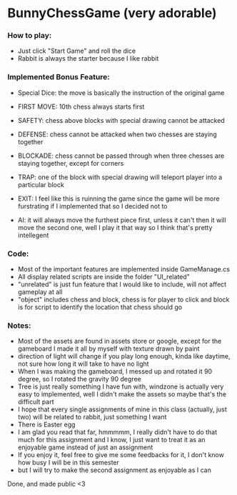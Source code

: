 # BunnyChessGame (very adorable)

### How to play:
- Just click "Start Game" and roll the dice
- Rabbit is always the starter because I like rabbit

### Implemented Bonus Feature:
- Special Dice: the move is basically the instruction of the original game

- FIRST MOVE: 10th chess always starts first
- SAFETY: chess above blocks with special drawing cannot be attacked
- DEFENSE: chess cannot be attacked when two chesses are staying together
- BLOCKADE: chess cannot be passed through when three chesses are staying together, except for corners
- TRAP: one of the block with special drawing will teleport player into a particular block
- EXIT: I feel like this is ruinning the game since the game will be more furstrating if I implemented that so I decided not to
- AI: it will always move the furthest piece first, unless it can't then it will move the second one, well I play it that way so I think that's pretty intellegent

### Code:
- Most of the important features are implemented inside GameManage.cs
- All display related scripts are inside the folder "UI_related"
- "unrelated" is just fun feature that I would like to include, will not affect gameplay at all
- "object" includes chess and block, chess is for player to click and block is for script to identify the location that chess should go

### Notes:
- Most of the assets are found in assets store or google, except for the gameboard I made it all by myself with texture drawn by paint
- direction of light will change if you play long enough, kinda like daytime, not sure how long it will take to have no light
- When I was making the gameboard, I messed up and rotated it 90 degree, so I rotated the gravity 90 degree
- Tree is just really something I have fun with, windzone is actually very easy to implemented, well I didn't make the assets so maybe that's the difficult part
- I hope that every single assignments of mine in this class (actually, just two) will be related to rabbit, just something I want
- There is Easter egg
- I am glad you read that far, hmmmmm, I really didn't have to do that much for this assignment and I know, I just want to treat it as an enjoyable game instead of just an assignment
- If you enjoy it, feel free to give me some feedbacks for it, I don't know how busy I will be in this semester
- but I will try to make the second assignment as enjoyable as I can

Done, and made public <3